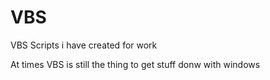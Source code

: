 # VBS
VBS Scripts i have created for work

At times VBS is still the thing to get stuff donw with windows
